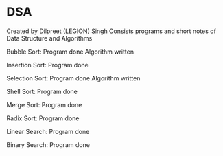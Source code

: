 # DSA
Created by Dilpreet (LEGION) Singh
Consists programs and short notes of Data Structure and Algorithms

Bubble Sort:
Program done
Algorithm written

Insertion Sort:
Program done

Selection Sort:
Program done
Algorithm written

Shell Sort:
Program done

Merge Sort:
Program done

Radix Sort:
Program done

Linear Search:
Program done

Binary Search:
Program done
